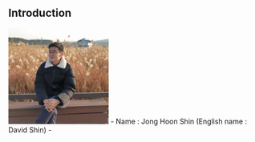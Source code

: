 ## Introduction
<img src="https://github.com/Dongnamu/Dongnamu/blob/main/Images/Profile.jpg" width="200" />
- Name : Jong Hoon Shin (English name : David Shin)
- 
<!---
Dongnamu/Dongnamu is a ✨ special ✨ repository because its `README.md` (this file) appears on your GitHub profile.
You can click the Preview link to take a look at your changes.
--->
